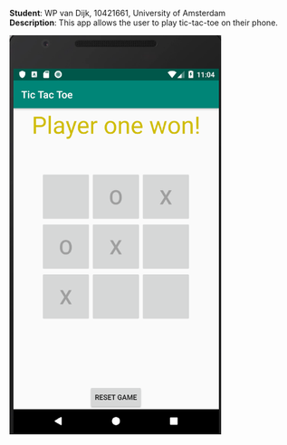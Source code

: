 **Student**: WP van Dijk, 10421661, University of Amsterdam  
**Description**: This app allows the user to play tic-tac-toe on their phone.

![Image of App 'MrPotatohead'](https://github.com/MyBunzor/Tic-Tac-Toe/blob/master/doc/Tic-Tac-Toe.png)


